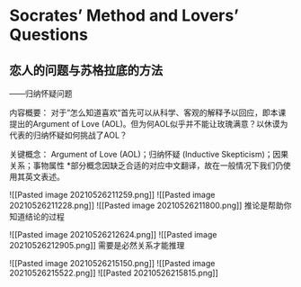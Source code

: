 # Socrates’ Method and Lovers’ Questions
## 恋人的问题与苏格拉底的方法
——归纳怀疑问题

内容概要：
对于”怎么知道喜欢“首先可以从科学、客观的解释予以回应，即本课提出的Argument of Love (AOL)。但为何AOL似乎并不能让玫瑰满意？以休谟为代表的归纳怀疑如何挑战了AOL？

关键概念：
Argument of Love (AOL)；归纳怀疑 (Inductive Skepticism)；因果关系；事物属性
*部分概念因缺乏合适的对应中文翻译，故在一般情况下我们仍使用其英文表述。

![[Pasted image 20210526211259.png]]
![[Pasted image 20210526211228.png]]
![[Pasted image 20210526211800.png]]
推论是帮助你知道结论的过程


![[Pasted image 20210526212624.png]]
![[Pasted image 20210526212905.png]]
需要是必然关系才能推理

![[Pasted image 20210526215150.png]]
![[Pasted image 20210526215522.png]]
![[Pasted 
20210526215815.png]]
